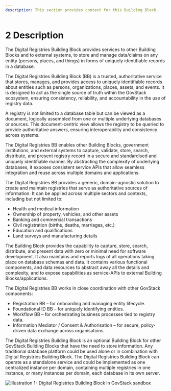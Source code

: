 ```yaml
---
description: This section provides context for this Building Block.
---
```


# 2 Description

The Digital Registries Building Block provides services to other Building Blocks and to external systems, to store and manage data/claims on any entity (persons, places, and things) in forms of uniquely identiﬁable records in a database.

The Digital Registries Building Block (BB) is a trusted, authoritative service that stores, manages, and provides access to uniquely identifiable records about entities such as persons, organizations, places, assets, and events. It is designed to act as the single source of truth within the GovStack ecosystem, ensuring consistency, reliability, and accountability in the use of registry data.

A registry is not limited to a database table but can be viewed as a document, logically assembled from one or multiple underlying databases or sources. This document-centric view allows the registry to be queried to provide authoritative answers, ensuring interoperability and consistency across systems.

The Digital Registries BB enables other Building Blocks, government institutions, and external systems to capture, validate, store, search, distribute, and present registry record in a secure and standardised and uniquely identiﬁable manner. By abstracting the complexity of underlying databases, it exposes consistent service APIs that allow seamless integration and reuse across multiple domains and applications.

The Digital Registries BB provides a generic, domain-agnostic solution to create and maintain registries that serve as authoritative sources of information. It can be applied across multiple sectors and contexts, including but not limited to:

* Health and medical information
* Ownership of property, vehicles, and other assets
* Banking and commercial transactions
* Civil registration (births, deaths, marriages, etc.)
* Education and qualifications
* Land surveys and manufacturing details

The Building Block provides the capability to capture, store, search, distribute, and present data with zero or minimal need for software development. It also maintains and reports logs of all operations taking place on database schemas and data. It contains various functional components, and data resources to abstract away all the details and complexity, and to expose capabilities as service-APIs to external Building Blocks/applications.

The Digital Registries BB works in close coordination with other GovStack components:

* Registration BB – for onboarding and managing entity lifecycle.
* Foundational ID BB – for uniquely identifying entities.
* Workflow BB – for orchestrating business processes tied to registry data.
* Information Mediator / Consent & Authorisation – for secure, policy-driven data exchange across organisations.

The Digital Registries Building Block is an optional Building Block for other GovStack Building Blocks that have the need to store information. Any traditional database platform could be used alone or in combination with Digital Registries Building Block. The Digital Registries Building Block can operate as a standalone service and could be implemented as one centralized instance per domain, containing multiple registries in one instance, or many instances per domain, each database in its own server.

![Illustration 1- Digital Registries Building Block in GovStack sandbox](<.gitbook/assets/Illustration 1- Digital Registries BB in GovStack sandbox.png>)
